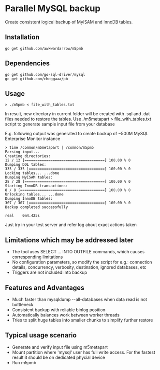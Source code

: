 # Parallel MySQL backup

Create consistent logical backup of MyISAM and InnoDB tables.

## Installation

```
go get github.com/awkwardarrow/m5pmb
```

## Dependencies

```
go get github.com/go-sql-driver/mysql
go get github.com/cheggaaa/pb
```

## Usage 

```shell
> ./m5pmb < file_with_tables.txt
```

In result, new directory in current folder will be created with .sql and .dat files needed to restore the tables.
Use ./m5metapart > file_with_tables.txt script to generate sample input file from your database


E.g. following output was generated to create backup of ~500M MySQL Enterprise Monitor instance

```shell
> time /common/m5metapart | /common/m5pmb 
Parsing input...
Creating directories:
12 / 12 [=====================================] 100.00 % 0
Dumping DDL tables:
335 / 335 [===================================] 100.00 % 0
Locking tables... ...done
Dumping MyISAM tables:
28 / 28 [=====================================] 100.00 % 0
Starting InnoDB transactions:
8 / 8 [=======================================] 100.00 % 0
Unlocking tables... ...done
Dumping InnoDB tables:
307 / 307 [===================================] 100.00 % 0
Backup completed successfully

real	0m4.425s
```

Just try in your test server and refer log about exact actions taken

## Limitations which may be addressed later

  * The tool uses SELECT ... INTO OUTFILE commands, which causes corresponding limitations
  * No configuration parameters, so modify the script for e.g.:
connection details, concurrency, verbosity, destination, ignored databases, etc
  * Triggers are not included into backup

## Features and Advantages

  * Much faster than mysqldump --all-databases when data read is not bottleneck
  * Consistent backup with reliable binlog position
  * Automatically balances work between worker threads
  * Tries to split huge tables into smaller chunks to simplify further restore

## Typical usage scenario

  * Generate and verify input file using m5metapart
  * Mount partition where 'mysql' user has full write access. For the fastest result it should be on dedicated phycial device
  * Run m5pmb
